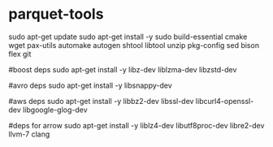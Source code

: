 # parquet-tools
sudo apt-get update
sudo apt-get install -y sudo build-essential cmake wget pax-utils automake autogen shtool libtool unzip pkg-config sed bison flex git

#boost deps
sudo apt-get install -y libz-dev liblzma-dev libzstd-dev

#avro deps
sudo apt-get install -y libsnappy-dev

#aws deps
sudo apt-get install -y libbz2-dev libssl-dev libcurl4-openssl-dev libgoogle-glog-dev

#deps for arrow
sudo apt-get install -y liblz4-dev libutf8proc-dev libre2-dev llvm-7 clang


